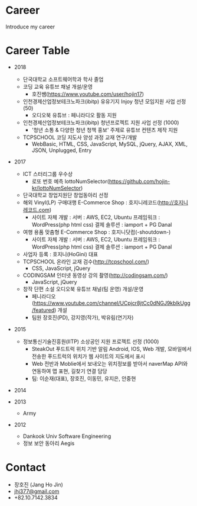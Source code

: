 # Career
Introduce my career

# Career Table
- 2018
  - 단국대학교 소프트웨어학과 학사 졸업
  - 코딩 교육 유튜브 채널 개설/운영
     - 호진쌤(https://www.youtube.com/user/hojin17)
  - 인천경제산업정보테크노파크(ibitp) 유유기지 Injoy 청년 모임지원 사업 선정 (50)
    - 오디오북 유튜브 : 페니라디오 활동 지원
  - 인천경제산업정보테크노파크(ibitp) 청년프로젝트 지원 사업 선정 (1000)
    - '청년 소통 & 다양한 청년 청책 홍보' 주제로 유튜브 컨텐츠 제작 지원
  - TCPSCHOOL 코딩 지도사 양성 과정 교재 연구/개발
    - WebBasic, HTML, CSS, JavaScript, MySQL, jQuery, AJAX, XML, JSON, Unplugged, Entry
- 2017
  - ICT 스터리그룹 우수상
    - 로또 번호 예측 lottoNumSelector(https://github.com/hojin-kr/lottoNumSelector)
  - 단국대학교 창업지원단 창업동아리 선정
  - 해외 Vinyl(LP) 구매대행 E-Commerce Shop : 호지니레코드(http://호지니레코드.com)
    - 사이트 자체 개발 : 서버 : AWS, EC2, Ubuntu 프레임워크 :  WordPress(php html css) 결제 솔루션 : iamport + PG Danal
  - 여행 용품 맞춤형 E-Commerce Shop : 호지니닷컴(-shoutdown-)
    - 사이트 자체 개발 : 서버 : AWS, EC2, Ubuntu 프레임워크 :  WordPress(php html css) 결제 솔루션 : iamport + PG Danal
  - 사업자 등록 : 호지니(HoGini) 대표
  - TCPSCHOOL 온라인 교재 검수(http://tcpschool.com/)
    - CSS, JavaScript, jQuery
  - CODINGSAM 인터넷 동영상 강의 촬영(http://codingsam.com/)
    - JavaScript, jQuery
  - 창작 단편 소설 오디오북 유튜브 채널(팀 운영) 개설/운영 
     - 페니라디오(https://www.youtube.com/channel/UCpjcr8jtCc0dNGJ9kblkUgg/featured) 개설 
     - 팀원 장호진(PD), 강지영(작가), 박유림(연기자)
- 2015
  - 정보통신기술진흥원(IITP) 소상공인 지원 프로젝트 선정 (1000)
    - SteakOut 푸드트럭 위치 기반 알림 Android, IOS, Web 개발, 모바일에서 전송한 푸드트럭의 위치가 웹 사이트의 지도에서 표시 
    - Web 전반과 Moblie에서 보내오는 위치정보를 받아서 naverMap API와 연동하여 맵 표현, 길찾기 연결 담당
    - 팀: 이순재(대표), 장호진, 이동민, 유지은, 안중현
- 2014

- 2013
  - Army
- 2012
  - Dankook Univ Software Engineering
  - 정보 보안 동아리 Aegis

# Contact 
- 장호진 (Jang Ho Jin)
- jhj377@gmail.com
- +82.10.7142.3834
